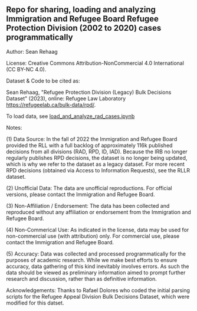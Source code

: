 ## Repo for sharing, loading and analyzing Immigration and Refugee Board Refugee Protection Division (2002 to 2020) cases programmatically

Author: Sean Rehaag

License: Creative Commons Attribution-NonCommercial 4.0 International (CC BY-NC 4.0). 

Dataset & Code to be cited as:

Sean Rehaag, "Refugee Protection Division (Legacy) Bulk Decisions Dataset" (2023), online: Refugee Law Laboratory <https://refugeelab.ca/bulk-data/rpd/>.

To load data, see [load_and_analyze_rad_cases.ipynb](https://github.com/Refugee-Law-Lab/rpd_bulk_data/blob/main/load_and_analyze_rpd_cases.ipynb)

Notes:

(1) Data Source: In the fall of 2022 the Immigration and Refugee Board provided the RLL with a full backlog of approximately 116k published decisions from all divisions (RAD, RPD, ID, IAD). Because the IRB no longer regularly publishes RPD decisions, the dataset is no longer being updated, which is why we refer to the dataset as a legacy dataset. For more recent RPD decisions (obtained via Access to Information Requests), see the RLLR dataset.

(2) Unofficial Data: The data are unofficial reproductions. For official versions, please contact the Immigration and Refugee Board. 

(3) Non-Affiliation / Endorsement: The data has been collected and reproduced without any affiliation or endorsement from the Immigration and Refugee Board.

(4) Non-Commerical Use: As indicated in the license, data may be used for non-commercial use (with attribution) only. For commercial use, please contact the Immigration and Refugee Board. 

(5) Accuracy: Data was collected and processed programmatically for the purposes of academic research. While we make best efforts to ensure accuracy, data gathering of this kind inevitably involves errors. As such the data should be viewed as preliminary information aimed to prompt further research and discussion, rather than as definitive information.

Acknowledgements: Thanks to Rafael Dolores who coded the initial parsing scripts for the Refugee Appeal Division Bulk Decisions Dataset, which were modified for this datset.